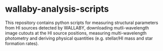 # wallaby-analysis-scripts

This repository contains python scripts for measuring structural parameters from HI sources 
detected by WALLABY, downloading mutli-wavelength image cutouts at the HI source positions, 
measuring multi-wavelength photometry and deriving physical quantities (e.g. stellar/HI mass
and star formation rates).
